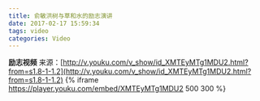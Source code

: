 ```yaml
---
title: 俞敏洪树与草和水的励志演讲
date: 2017-02-17 15:59:34
tags: video
categories: Video
---
```

**励志视频**
来源：[http://v.youku.com/v_show/id_XMTEyMTg1MDU2.html?from=s1.8-1-1.2](http://v.youku.com/v_show/id_XMTEyMTg1MDU2.html?from=s1.8-1-1.2)
{% iframe https://player.youku.com/embed/XMTEyMTg1MDU2 500 300 %}

